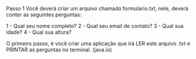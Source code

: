 Passo 1
Você deverá criar um arquivo chamado formulario.txt, nele, deverá conter as seguintes perguntas:


1 - Qual seu nome completo?
2 - Qual seu email de contato?
3 - Qual sua idade?
4 - Qual sua altura?

O primeiro passo, é você criar uma aplicação que irá LER este arquivo .txt e PRINTAR as perguntas no terminal. (java.io)

